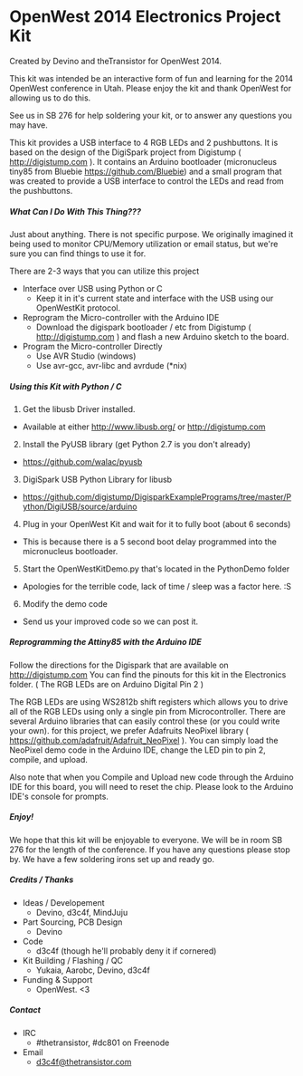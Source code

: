 # OpenWest 2014 Electronics Project Kit
Created by Devino and theTransistor for OpenWest 2014.

This kit was intended be an interactive form of fun and learning for the 2014 OpenWest conference in Utah. Please enjoy the kit and thank OpenWest for allowing us to do this. 

See us in SB 276 for help soldering your kit, or to answer any questions you may have.

This kit provides a USB interface to 4 RGB LEDs and 2 pushbuttons. It is based on the design of the DigiSpark project from Digistump ( http://digistump.com ). It contains an Arduino bootloader (micronucleus tiny85 from Bluebie https://github.com/Bluebie) and a small program that was created to provide a USB interface to control the LEDs and read from the pushbuttons.


##### What Can I Do With This Thing???
Just about anything. There is not specific purpose. We originally imagined it being used to monitor CPU/Memory utilization or email status, but we're sure you can find things to use it for.

There are 2-3 ways that you can utilize this project
- Interface over USB using Python or C
  - Keep it in it's current state and interface with the USB using our OpenWestKit protocol.
- Reprogram the Micro-controller with the Arduino IDE
  - Download the digispark bootloader / etc from Digistump ( http://digistump.com ) and flash a new Arduino sketch to the board.
- Program the Micro-controller Directly
  - Use AVR Studio (windows) 
  - Use avr-gcc, avr-libc and avrdude (*nix)


##### Using this Kit with Python / C
1. Get the libusb Driver installed. 
  * Available at either http://www.libusb.org/ or http://digistump.com
2. Install the PyUSB library (get Python 2.7 is you don't already)
  * https://github.com/walac/pyusb
3. DigiSpark USB Python Library for libusb 
  * https://github.com/digistump/DigisparkExamplePrograms/tree/master/Python/DigiUSB/source/arduino
4. Plug in your OpenWest Kit and wait for it to fully boot (about 6 seconds)
  * This is because there is a 5 second boot delay programmed into the micronucleus bootloader.
5. Start the OpenWestKitDemo.py that's located in the PythonDemo folder
  * Apologies for the terrible code, lack of time / sleep was a factor here. :S
6. Modify the demo code
  * Send us your improved code so we can post it.


##### Reprogramming the Attiny85 with the Arduino IDE
Follow the directions for the Digispark that are available on http://digistump.com You can find the pinouts for this kit in the Electronics folder. ( The RGB LEDs are on Arduino Digital Pin 2 )

The RGB LEDs are using WS2812b shift registers which allows you to drive all of the RGB LEDs using only a single pin from Microcontroller. There are several Arduino libraries that can easily control these (or you could write your own). for this project, we prefer Adafruits NeoPixel library ( https://github.com/adafruit/Adafruit_NeoPixel ). You can simply load the NeoPixel demo code in the Arduino IDE, change the LED pin to pin 2, compile, and upload.

Also note that when you Compile and Upload new code through the Arduino IDE for this board, you will need to reset the chip. Please look to the Arduino IDE's console for prompts.


##### Enjoy!
We hope that this kit will be enjoyable to everyone. We will be in room SB 276 for the length of the conference. If you have any questions please stop by. We have a few soldering irons set up and ready go.


##### Credits / Thanks
- Ideas / Developement
  - Devino, d3c4f, MindJuju
- Part Sourcing, PCB Design
  - Devino
- Code
  - d3c4f (though he'll probably deny it if cornered)
- Kit Building / Flashing / QC
  - Yukaia, Aarobc, Devino, d3c4f
- Funding & Support
  - OpenWest. <3


##### Contact
- IRC
  - #thetransistor, #dc801 on Freenode
- Email
  - d3c4f@thetransistor.com
